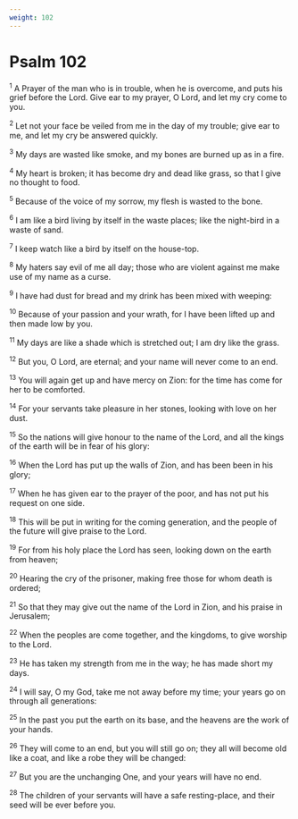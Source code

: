 ```yaml
---
weight: 102
---
```


# Psalm 102

<sup>1</sup> A Prayer of the man who is in trouble, when he is overcome, and puts his grief before the Lord. Give ear to my prayer, O Lord, and let my cry come to you. 

<sup>2</sup> Let not your face be veiled from me in the day of my trouble; give ear to me, and let my cry be answered quickly. 

<sup>3</sup> My days are wasted like smoke, and my bones are burned up as in a fire. 

<sup>4</sup> My heart is broken; it has become dry and dead like grass, so that I give no thought to food. 

<sup>5</sup> Because of the voice of my sorrow, my flesh is wasted to the bone. 

<sup>6</sup> I am like a bird living by itself in the waste places; like the night-bird in a waste of sand. 

<sup>7</sup> I keep watch like a bird by itself on the house-top. 

<sup>8</sup> My haters say evil of me all day; those who are violent against me make use of my name as a curse. 

<sup>9</sup> I have had dust for bread and my drink has been mixed with weeping: 

<sup>10</sup> Because of your passion and your wrath, for I have been lifted up and then made low by you. 

<sup>11</sup> My days are like a shade which is stretched out; I am dry like the grass. 

<sup>12</sup> But you, O Lord, are eternal; and your name will never come to an end. 

<sup>13</sup> You will again get up and have mercy on Zion: for the time has come for her to be comforted. 

<sup>14</sup> For your servants take pleasure in her stones, looking with love on her dust. 

<sup>15</sup> So the nations will give honour to the name of the Lord, and all the kings of the earth will be in fear of his glory: 

<sup>16</sup> When the Lord has put up the walls of Zion, and has been been in his glory; 

<sup>17</sup> When he has given ear to the prayer of the poor, and has not put his request on one side. 

<sup>18</sup> This will be put in writing for the coming generation, and the people of the future will give praise to the Lord. 

<sup>19</sup> For from his holy place the Lord has seen, looking down on the earth from heaven; 

<sup>20</sup> Hearing the cry of the prisoner, making free those for whom death is ordered; 

<sup>21</sup> So that they may give out the name of the Lord in Zion, and his praise in Jerusalem; 

<sup>22</sup> When the peoples are come together, and the kingdoms, to give worship to the Lord. 

<sup>23</sup> He has taken my strength from me in the way; he has made short my days. 

<sup>24</sup> I will say, O my God, take me not away before my time; your years go on through all generations: 

<sup>25</sup> In the past you put the earth on its base, and the heavens are the work of your hands. 

<sup>26</sup> They will come to an end, but you will still go on; they all will become old like a coat, and like a robe they will be changed: 

<sup>27</sup> But you are the unchanging One, and your years will have no end. 

<sup>28</sup> The children of your servants will have a safe resting-place, and their seed will be ever before you. 


